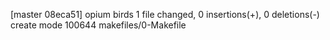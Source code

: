 [master 08eca51] opium birds
 1 file changed, 0 insertions(+), 0 deletions(-)
 create mode 100644 makefiles/0-Makefile
